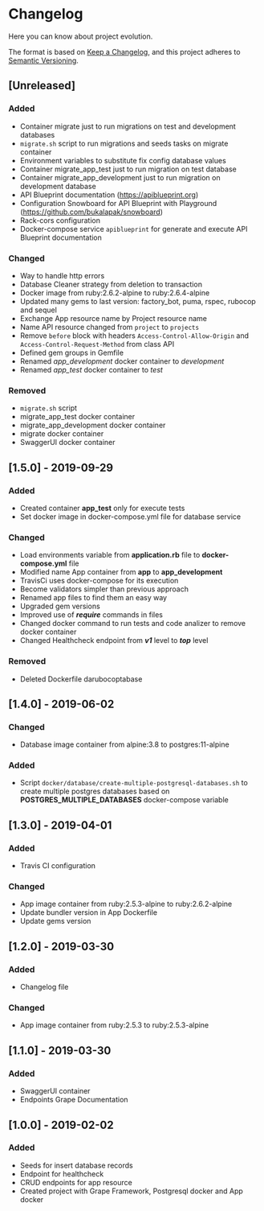 # Changelog
Here you can know about project evolution.

The format is based on [Keep a Changelog](https://keepachangelog.com/en/1.0.0/), and this project adheres to [Semantic Versioning](https://semver.org/spec/v2.0.0.html).

## [Unreleased]
### Added
- Container migrate just to run migrations on test and development databases
- `migrate.sh` script to run migrations and seeds tasks on migrate container
- Environment variables to substitute fix config database values
- Container migrate_app_test just to run migration on test database
- Container migrate_app_development just to run migration on development database
- API Blueprint documentation (https://apiblueprint.org)
- Configuration Snowboard for API Blueprint with Playground (https://github.com/bukalapak/snowboard)
- Rack-cors configuration
- Docker-compose service `apiblueprint` for generate and execute API Blueprint documentation

### Changed
- Way to handle http errors
- Database Cleaner strategy from deletion to transaction
- Docker image from ruby:2.6.2-alpine to ruby:2.6.4-alpine
- Updated many gems to last version: factory_bot, puma, rspec, rubocop and sequel
- Exchange App resource name by Project resource name
- Name API resource changed from `project` to `projects`
- Remove `before` block with headers `Access-Control-Allow-Origin` and `Access-Control-Request-Method` from class API
- Defined gem groups in Gemfile
- Renamed *app_development* docker container to *development*
- Renamed *app_test* docker container to *test*

### Removed
- `migrate.sh` script
- migrate_app_test docker container
- migrate_app_development docker container
- migrate docker container
- SwaggerUI docker container

## [1.5.0] - 2019-09-29
### Added
- Created container **app_test** only for execute tests
- Set docker image in docker-compose.yml file for database service

### Changed
- Load environments variable from **application.rb** file to **docker-compose.yml** file
- Modified name App container from **app** to **app_development**
- TravisCi uses docker-compose for its execution
- Become validators simpler than previous approach
- Renamed app files to find them an easy way
- Upgraded gem versions
- Improved use of ***require*** commands in files
- Changed docker command to run tests and code analizer to remove docker container
- Changed Healthcheck endpoint from ***v1*** level to ***top*** level

### Removed
- Deleted Dockerfile darubocoptabase

## [1.4.0] - 2019-06-02
### Changed
- Database image container from alpine:3.8 to postgres:11-alpine

### Added
- Script ```docker/database/create-multiple-postgresql-databases.sh``` to create multiple postgres databases based on **POSTGRES_MULTIPLE_DATABASES** docker-compose variable

## [1.3.0] - 2019-04-01
### Added
- Travis CI configuration

### Changed
- App image container from ruby:2.5.3-alpine to ruby:2.6.2-alpine
- Update bundler version in App Dockerfile
- Update gems version

## [1.2.0] - 2019-03-30
### Added
- Changelog file

### Changed
- App image container from ruby:2.5.3 to ruby:2.5.3-alpine

## [1.1.0] - 2019-03-30
### Added
- SwaggerUI container
- Endpoints Grape Documentation

## [1.0.0] - 2019-02-02
### Added
- Seeds for insert database records
- Endpoint for healthcheck
- CRUD endpoints for app resource
- Created project with Grape Framework, Postgresql docker and App docker
